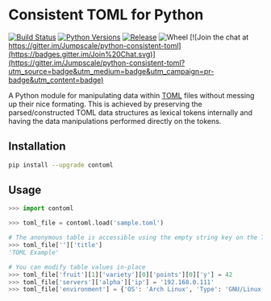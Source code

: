 # Consistent TOML for Python

[![Build Status](https://travis-ci.org/Jumpscale/python-consistent-toml.svg?branch=master)](https://travis-ci.org/Jumpscale/python-consistent-toml)
[![Python Versions](https://img.shields.io/pypi/pyversions/contoml.svg)](https://pypi.python.org/pypi/contoml)
[![Release](https://img.shields.io/pypi/v/contoml.svg)](https://pypi.python.org/pypi/contoml)
![Wheel](https://img.shields.io/pypi/wheel/contoml.svg)
[![Join the chat at https://gitter.im/Jumpscale/python-consistent-toml](https://badges.gitter.im/Join%20Chat.svg)](https://gitter.im/Jumpscale/python-consistent-toml?utm_source=badge&utm_medium=badge&utm_campaign=pr-badge&utm_content=badge)


A Python module for manipulating data within [TOML](https://github.com/toml-lang/toml) files without messing up their nice formating. This is achieved by preserving the parsed/constructed TOML data structures as lexical tokens internally and having the data manipulations performed directly on the tokens.

## Installation ##
```bash
pip install --upgrade contoml
```

## Usage ##

```python
>>> import contoml

>>> toml_file = contoml.load('sample.toml')

# The anonymous table is accessible using the empty string key on the TOML file
>>> toml_file['']['title']
'TOML Example'

# You can modify table values in-place
>>> toml_file['fruit'][1]['variety'][0]['points'][0]['y'] = 42
>>> toml_file['servers']['alpha']['ip'] = '192.168.0.111'
>>> toml_file['environment'] = {'OS': 'Arch Linux', 'Type': 'GNU/Linux'}
```
